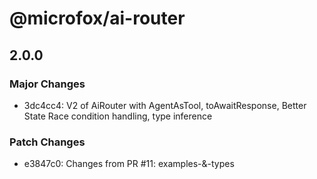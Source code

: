 # @microfox/ai-router

## 2.0.0

### Major Changes

- 3dc4cc4: V2 of AiRouter with AgentAsTool, toAwaitResponse, Better State Race condition handling, type inference

### Patch Changes

- e3847c0: Changes from PR #11: examples-&-types
